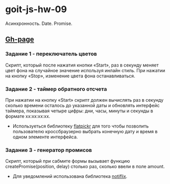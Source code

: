 # goit-js-hw-09
Асинхронность. Date. Promise.

## [Gh-page](https://serg-rsv.github.io/goit-js-hw-09)

### Задание 1 - переключатель цветов
  Cкрипт, который после нажатия кнопки «Start», раз в секунду меняет цвет фона <body> на случайное значение используя инлайн стиль. При нажатии на кнопку «Stop», изменение цвета фона останавливаться.

### Задание 2 - таймер обратного отсчета
  При нажатии на кнопку «Start» скрипт должен вычислять раз в секунду сколько времени осталось до указанной даты и обновлять интерфейс таймера, показывая четыре цифры: дни, часы, минуты и секунды в формате xx:xx:xx:xx.

- Используеться библиотеку [flatpickr](https://flatpickr.js.org/) для того чтобы позволить пользователю кроссбраузерно выбрать конечную дату и время в одном элементе интерфейса.
  
### Задание 3 - генератор промисов
  Скрипт, который при сабмите формы вызывает функцию createPromise(position, delay) столько раз, сколько ввели в поле amount. 
  
- Для уведомлений использована библиотека [notiflix](https://github.com/notiflix/Notiflix#readme).
